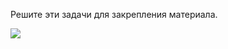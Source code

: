 Решите эти задачи для закрепления материала.

![](https://course-qa-basics.s3.us-west-1.amazonaws.com/girl-carries-tasks.png)